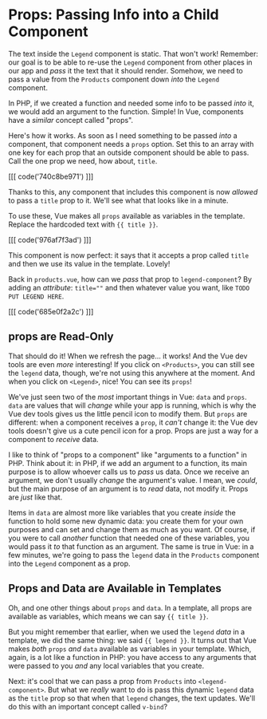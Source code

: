 # Props: Passing Info into a Child Component

The text inside the `Legend` component is static. That won't work!
Remember: our goal is to be able to re-use the `Legend` component from other places
in our app and *pass* it the text that it should render. Somehow, we need to
pass a value from the `Products` component down *into* the `Legend` component.

In PHP, if we created a function and needed some info to be passed *into* it,
we would add an argument to the function. Simple! In Vue, components have a
*similar* concept called "props".

Here's how it works. As soon as I need something to be passed *into* a component,
that component needs a `props` option. Set this to an array with one key for each
prop that an outside component should be able to pass. Call the one prop we need,
how about, `title`.

[[[ code('740c8be971') ]]]

Thanks to this, any component that includes this component is now *allowed* to
pass a `title` prop to it. We'll see what that looks like in a minute.

To use these, Vue makes all `props` available as variables in the template. Replace
the hardcoded text with `{{ title }}`.

[[[ code('976af7f3ad') ]]]

This component is now perfect: it says that it accepts a prop called `title` and
then we use its value in the template. Lovely!

Back in `products.vue`, how can we *pass* that prop to `legend-component`? By
adding an *attribute*: `title=""` and then whatever value you want, like
`TODO PUT LEGEND HERE`.

[[[ code('685e0f2a2c') ]]]

## props are Read-Only

That should do it! When we refresh the page... it works! And the Vue dev tools
are even *more* interesting! If you click on `<Products>`, you can still see the
`legend` data, though, we're not using this anywhere at the moment. And when you
click on `<Legend>`, nice! You can see its `props`!

We've just seen two of the *most* important things in Vue: `data` and `props`.
`data` are values that will *change* while your app is running, which is why the
Vue dev tools gives us the little pencil icon to modify them. But `props` are
different: when a component receives a `prop`, it *can't* change it: the Vue dev
tools doesn't give us a cute pencil icon for a prop. Props are just a way for a
component to *receive* data.

I like to think of "props to a component" like "arguments to a function" in PHP.
Think about it: in PHP, if we add an argument to a function, its main purpose is to
allow whoever calls us to *pass* us data. Once we receive an argument, we don't
usually *change* the argument's value. I mean, we *could*, but the main purpose of
an argument is to *read* data, not modify it. Props are *just* like that.

Items in `data` are almost more like variables that you create *inside* the function
to hold some new dynamic data: you create them for your own purposes and can set
and change them as much as you want. Of course, if you were to call *another* function
that needed one of these variables, you would pass it *to* that function as an
argument. The same is true in Vue: in a few minutes, we're going to pass the
`legend` data in the `Products` component into the `Legend` component as a prop.

## Props and Data are Available in Templates

Oh, and one other things about `props` and `data`. In a template, all props are
available as variables, which means we can say `{{ title }}`.

But you might remember that earlier, when we used the `legend` *data* in a template,
we did the same thing: we said `{{ legend }}`. It turns out that Vue makes *both*
`props` *and* `data` available as variables in your template. Which, again,
is a lot like a function in PHP: you have access to any arguments that were passed
to you *and* any local variables that you create.

Next: it's cool that we can pass a prop from `Products` into `<legend-component>`.
But what we *really* want to do is pass this dynamic `legend` data as the `title`
prop so that when that `legend` changes, the text updates. We'll do this with an
important concept called `v-bind`?
